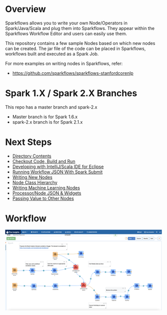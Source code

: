 # Overview

Sparkflows allows you to write your own Node/Operators in Spark/Java/Scala and plug them into Sparkflows. They appear within the Sparkflows Workflow Editor and users can easily use them.

This repository contains a few sample Nodes based on which new nodes can be created. The jar file of the code can be placed in Sparkflows, workflows built and executed as a Spark Job.

For more examples on writing nodes in Sparkflows, refer:

- https://github.com/sparkflows/sparkflows-stanfordcorenlp

# Spark 1.X / Spark 2.X Branches

This repo has a master branch and spark-2.x

- Master branch is for Spark 1.6.x
- spark-2.x branch is for Spark 2.1.x


# Next Steps

- [Directory Contents](https://github.com/sparkflows/writing-new-node/blob/master/docs/README_Directory_Contents.md)
- [Checkout Code, Build and Run](https://github.com/sparkflows/writing-new-node/blob/master/docs/README_Checkout_Code_And_Build.md)
- [Developing with IntelliJ/Scala IDE for Eclipse](https://github.com/sparkflows/writing-new-node/blob/master/docs/README_Developing_With_IntelliJ_Eclipse.md)
- [Running Workflow JSON With Spark Submit](https://github.com/sparkflows/writing-new-node/blob/master/docs/README_Running_Workflow_JSON_With_Spark_Submit.md)
- [Writing New Nodes](https://github.com/sparkflows/writing-new-node/blob/master/docs/README_Writing_New_Nodes.md)
- [Node Class Hierarchy](https://github.com/sparkflows/writing-new-node/blob/master/docs/README_Node_Class_Hierarchy.md)
- [Writing Machine Learning Nodes](https://github.com/sparkflows/writing-new-node/blob/master/docs/README_Writing_Machine_Learning_Nodes.md)
- [Processor/Node JSON & Widgets](https://github.com/sparkflows/writing-new-node/blob/master/docs/README_Processor_JSON.md)
- [Passing Value to Other Nodes](https://github.com/sparkflows/writing-new-node/blob/master/docs/README_Passing_Value_To_Other_Nodes.md)

# Workflow

<img src="https://github.com/sparkflows/writing-new-node/blob/master/docs/images/workflow.png"/>



